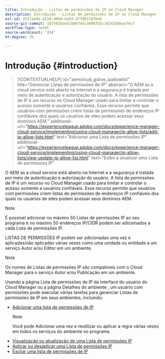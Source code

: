 ```yaml
---
title: Introdução - Listas de permissões de IP no Cloud Manager
description: Introdução - Listas de permissões de IP no Cloud Manager
exl-id: 352fae8e-d116-40b0-ba54-d7f001f076e8
source-git-commit: 1875920ae5180074dcad98fb5c10242b6baa76c7
workflow-type: tm+mt
source-wordcount: '314'
ht-degree: 3%

---
```


# Introdução {#introduction}

>[!CONTEXTUALHELP]
>id="aemcloud_golive_ipallowlist"
>title="Gerenciar Listas de permissões de IP"
>abstract="O AEM as a cloud service está aberto na Internet e a segurança é tratada por meio de autenticação e autorização do usuário. A lista de permissões de IP é um recurso no Cloud Manager usado para limitar e controlar o acesso somente a usuários confiáveis. Esse recurso permite que usuários com permissões criem listas de permissões de endereços IP confiáveis dos quais os usuários de sites podem acessar seus domínios AEM."
>additional-url="https://experienceleague.adobe.com/docs/experience-manager-cloud-service/implementing/using-cloud-manager/ip-allow-lists/add-ip-allow-lists.html" text="Adicionar uma Lista de permissões IP"
>additional-url="https://experienceleague.adobe.com/docs/experience-manager-cloud-service/implementing/using-cloud-manager/ip-allow-lists/view-update-ip-allow-list.html" text="Exibir e atualizar uma Lista de permissões IP"

O AEM as a cloud service está aberto na Internet e a segurança é tratada por meio de autenticação e autorização do usuário. A lista de permissões de IP é um recurso no Cloud Manager usado para limitar e controlar o acesso somente a usuários confiáveis. Esse recurso permite que usuários com permissões criem listas de permissões de endereços IP confiáveis dos quais os usuários de sites podem acessar seus domínios AEM.

>[!NOTE]
>É possível adicionar no máximo 50 Listas de permissões IP ao seu programa e no máximo 50 endereços IP/CIDR podem ser adicionados a cada Lista de permissões IP.

LISTAS DE PERMISSÕES IP podem ser adicionadas uma vez e aplicadas/não aplicadas várias vezes como uma unidade ou entidade a um serviço Autor e/ou Editor em um ambiente.

>[!NOTE]
>Os nomes de Listas de permissões IP são compatíveis com o Cloud Manager para o serviço Autor e/ou Publicação em um ambiente.

Usando a página Lista de permissões de IP da interface do usuário do Cloud Manager ou a página Detalhes do ambiente , um usuário com permissões pode executar várias tarefas para gerenciar Listas de permissões de IP em seus ambientes, incluindo:

* [Adicionar uma lista de permissões de IP](/help/implementing/cloud-manager/ip-allow-lists/add-ip-allow-lists.md)
   >[!NOTE]
   > Você pode Adicionar uma vez e reutilizar ou aplicar a regra várias vezes em todos os serviços do ambiente no programa.
* [Visualização ou atualização de uma Lista de permissões IP](/help/implementing/cloud-manager/ip-allow-lists/view-update-ip-allow-list.md)
* [Aplicar ou desaplicar uma Lista de permissões IP](/help/implementing/cloud-manager/ip-allow-lists/apply-allow-list.md)
* [Excluir uma lista de permissões de IP](/help/implementing/cloud-manager/ip-allow-lists/delete-ip-allow-list.md)
